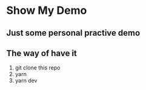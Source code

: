 # Show My Demo

## Just some personal practive demo

## The way of have it

1. git clone this repo
2. yarn
3. yarn dev

